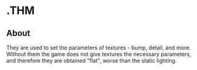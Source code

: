 # .THM

## About
They are used to set the parameters of textures - bump, detail, and more. Without them the game does not give textures the necessary parameters, and therefore they are obtained "flat", worse than the static lighting.
